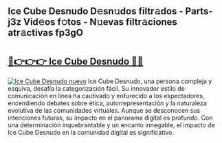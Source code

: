 ## Ice Cube Desnudo D𝚎sn𝚞dos filtr𝚊dos - Parts-j3z Vid𝚎os f𝚘tos - N𝚞evas filtr𝚊ciones atr𝚊ctivas fp3gO

# <h2><a href="http://mb9lmer.tromn.icu/?c=Ice+Cube+Desnudo">🔗👉👉👉 Ice Cube Desnudo 🔗🔗</a></h2>

[![Ice Cube Desnudo nuevo](https://i.imgur.com/pEAQMta.gif)](http://mb9lmer.tromn.icu/?c=Ice+Cube+Desnudo)
Ice Cube Desnudo, una persona compleja y esquiva, desafía la categorización fácil. Su innovador estilo de comunicación en línea ha cautivado y enfurecido a los espectadores, encendiendo debates sobre ética, autorrepresentación y la naturaleza evolutiva de las comunidades virtuales. Aunque se desconocen sus intenciones futuras, su impacto en el panorama digital es profundo. Con una determinación inquebrantable y un encanto innegable, el impacto de Ice Cube Desnudo en la comunidad digital es significativo.
